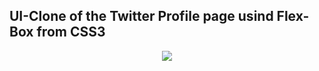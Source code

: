 ## UI-Clone of the Twitter Profile page usind Flex-Box from CSS3

<div align="center">
<img src="https://github.com/gibifyOfficial/flex-box/blob/master/images/template-twitter.png" />
</div>
